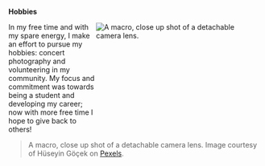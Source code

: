 **Hobbies**

<img src="Camera - H. Göçek.jpg" alt="A macro, close up shot of a detachable camera lens." width="320" height="213.33" align="right" style=padding-right:10px>

In my free time and with my spare energy, I make an effort to pursue my hobbies: concert photography and volunteering in my community. My focus and commitment was towards being a student and developing my career; now with more free time I hope to give back to others!

> A macro, close up shot of a detachable camera lens. Image courtesy of Hüseyin Göçek on [Pexels](https://www.pexels.com/photo/close-up-of-a-camera-lens-18334148/).